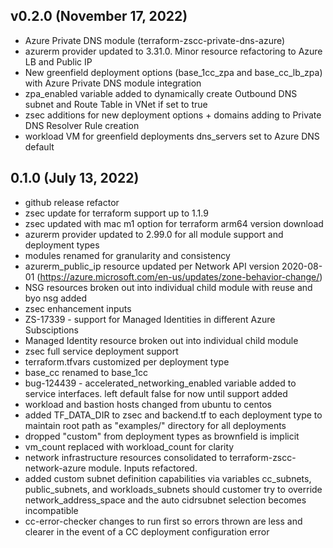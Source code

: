 ## v0.2.0 (November 17, 2022)
* Azure Private DNS module (terraform-zscc-private-dns-azure)
* azurerm provider updated to 3.31.0. Minor resource refactoring to Azure LB and Public IP
* New greenfield deployment options (base_1cc_zpa and base_cc_lb_zpa) with Azure Private DNS module integration
* zpa_enabled variable added to dynamically create Outbound DNS subnet and Route Table in VNet if set to true
* zsec additions for new deployment options + domains adding to Private DNS Resolver Rule creation
* workload VM for greenfield deployments dns_servers set to Azure DNS default


## 0.1.0 (July 13, 2022)

* github release refactor
* zsec update for terraform support up to 1.1.9
* zsec updated with mac m1 option for terraform arm64 version download
* azurerm provider updated to 2.99.0 for all module support and deployment types
* modules renamed for granularity and consistency
* azurerm_public_ip resource updated per Network API version 2020-08-01 (<https://azure.microsoft.com/en-us/updates/zone-behavior-change/>)
* NSG resources broken out into individual child module with reuse and byo nsg added
* zsec enhancement inputs
* ZS-17339 - support for Managed Identities in different Azure Subsciptions
* Managed Identity resource broken out into individual child module
* zsec full service deployment support
* terraform.tfvars customized per deployment type
* base_cc renamed to base_1cc
* bug-124439 - accelerated_networking_enabled variable added to service interfaces. left default false for now until support added
* workload and bastion hosts changed from ubuntu to centos
* added TF_DATA_DIR to zsec and backend.tf to each deployment type to maintain root path as "examples/" directory for all deployments
* dropped "custom" from deployment types as brownfield is implicit
* vm_count replaced with workload_count for clarity
* network infrastructure resources consolidated to terraform-zscc-network-azure module. Inputs refactored.
* added custom subnet definition capabilities via variables cc_subnets, public_subnets, and workloads_subnets should customer try to override network_address_space and the auto cidrsubnet selection becomes incompatible
* cc-error-checker changes to run first so errors thrown are less and clearer in the event of a CC deployment configuration error
